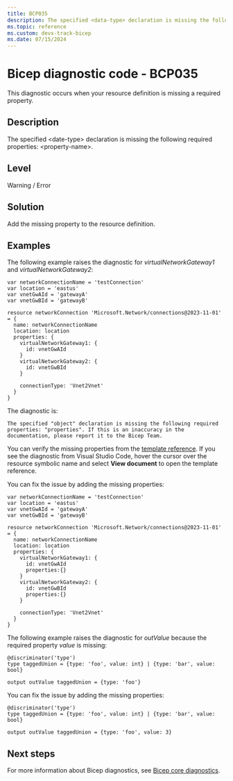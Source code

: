 ```yaml
---
title: BCP035
description: The specified <data-type> declaration is missing the following required properties <property-name>.
ms.topic: reference
ms.custom: devx-track-bicep
ms.date: 07/15/2024
---
```


# Bicep diagnostic code - BCP035

This diagnostic occurs when your resource definition is missing a required property.

## Description

The specified &lt;date-type> declaration is missing the following required properties: &lt;property-name>.

## Level

Warning / Error

## Solution

Add the missing property to the resource definition.

## Examples

The following example raises the diagnostic for _virtualNetworkGateway1_ and _virtualNetworkGateway2_:

```bicep
var networkConnectionName = 'testConnection'
var location = 'eastus'
var vnetGwAId = 'gatewayA'
var vnetGwBId = 'gatewayB'

resource networkConnection 'Microsoft.Network/connections@2023-11-01' = {
  name: networkConnectionName
  location: location
  properties: {
    virtualNetworkGateway1: {
      id: vnetGwAId
    }
    virtualNetworkGateway2: {
      id: vnetGwBId
    }

    connectionType: 'Vnet2Vnet' 
  }
}
```

The diagnostic is:

```diagnostic
The specified "object" declaration is missing the following required properties: "properties". If this is an inaccuracy in the documentation, please report it to the Bicep Team.
```

You can verify the missing properties from the [template reference](/azure/templates). If you see the diagnostic from Visual Studio Code, hover the cursor over the resource symbolic name and select **View document** to open the template reference.

You can fix the issue by adding the missing properties:

```bicep
var networkConnectionName = 'testConnection'
var location = 'eastus'
var vnetGwAId = 'gatewayA'
var vnetGwBId = 'gatewayB'

resource networkConnection 'Microsoft.Network/connections@2023-11-01' = {
  name: networkConnectionName
  location: location
  properties: {
    virtualNetworkGateway1: {
      id: vnetGwAId
      properties:{}
    }
    virtualNetworkGateway2: {
      id: vnetGwBId
      properties:{}
    }

    connectionType: 'Vnet2Vnet' 
  }
}
```

The following example raises the diagnostic for _outValue_ because the required property _value_ is missing:

```bicep
@discriminator('type')
type taggedUnion = {type: 'foo', value: int} | {type: 'bar', value: bool}

output outValue taggedUnion = {type: 'foo'}
```

You can fix the issue by adding the missing properties:

```bicep
@discriminator('type')
type taggedUnion = {type: 'foo', value: int} | {type: 'bar', value: bool}

output outValue taggedUnion = {type: 'foo', value: 3}
```

## Next steps

For more information about Bicep diagnostics, see [Bicep core diagnostics](../bicep-core-diagnostics.md).
